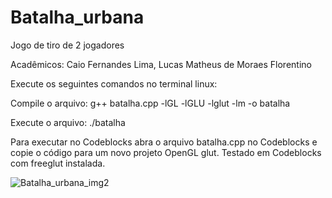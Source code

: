 # Batalha_urbana
Jogo de tiro de 2 jogadores

Acadêmicos: Caio Fernandes Lima, Lucas Matheus de Moraes Florentino

Execute os seguintes comandos  no terminal linux:

Compile o arquivo:
g++ batalha.cpp -lGL -lGLU -lglut -lm -o batalha

Execute o arquivo:
./batalha


Para executar no Codeblocks abra  o arquivo batalha.cpp no Codeblocks e copie o código para um novo projeto OpenGL glut.
Testado em Codeblocks com freeglut instalada.

![Batalha_urbana_img2](https://user-images.githubusercontent.com/51215618/113787444-089def00-9709-11eb-8b1d-79638f50cc8a.png)

